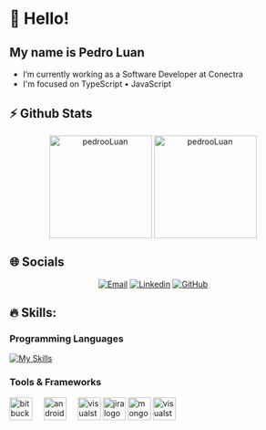 # 👋 Hello!
## My name is Pedro Luan

- I’m currently working as a Software Developer at Conectra
- I'm focused on TypeScript • JavaScript

## ⚡ Github Stats

<div align="center">
  <img height="180em" alt="pedrooLuan" align="center" src="https://github-readme-stats.vercel.app/api?username=pedrooLuan&theme=dark&hide_border=true&include_all_commits=true&count_private=true" />
  <img height="180em" alt="pedrooLuan" align="center" src="https://github-readme-stats.vercel.app/api/top-langs/?username=pedrooLuan&theme=dark&hide_border=true&include_all_commits=true&count_private=true&layout=compact" />
</div>

## 🌐 Socials

<div align="center">

[![Email](https://img.shields.io/badge/klua517@gmail.com-c14438?style=flat-square&logo=Gmail&logoColor=white&link=mailto:klua517@gmail.com)](mailto:klua517@gmail.com)
[![Linkedin](https://img.shields.io/badge/pedro-luan-rosa-de-souza-blue?style=flat-square&logo=Linkedin&logoColor=white&link=https://linkedin.com/in/pedro-luan-rosa-de-souza/)](https://linkedin.com/in/pedro-luan-rosa-de-souza/)
[![GitHub](https://img.shields.io/badge/pedrooLuan-181717?style=flat-square&logo=github&logoColor=white&link=https://github.com/pedrooLuan)](https://github.com/pedrooLuan)

</div>

## 🔥 Skills:

### Programming Languages
[![My Skills](https://skillicons.dev/icons?i=java,kotlin,nodejs,figma&theme=light)](https://skillicons.dev)

###
### Tools & Frameworks
<div align="left">
  <img src="https://cdn.jsdelivr.net/gh/devicons/devicon/icons/bitbucket/bitbucket-original.svg" height="40" alt="bitbucket logo"  />
  <img width="12" />
  <img src="(https://raw.githubusercontent.com/marwin1991/profile-technology-icons/refs/heads/main/icons/android_studio.png)" height="40" alt="androidstudio logo"  />
  <img width="12" />
  <img src="(https://raw.githubusercontent.com/marwin1991/profile-technology-icons/refs/heads/main/icons/visual_studio_code.png)" height="40" alt="visualstudio logo"  />
  <img src="(https://raw.githubusercontent.com/marwin1991/profile-technology-icons/refs/heads/main/icons/jira.png)" height="40" alt="jira logo"  />
  <img src="[(https://raw.githubusercontent.com/marwin1991/profile-technology-icons/refs/heads/main/icons/jira.png)](https://raw.githubusercontent.com/marwin1991/profile-technology-icons/refs/heads/main/icons/mongodb.png)" height="40" alt="mongo logo"  />
  <img src="https://raw.githubusercontent.com/marwin1991/profile-technology-icons/refs/heads/main/icons/docker.png" height="40" alt="visualstudio logo"  />
</div>

###
